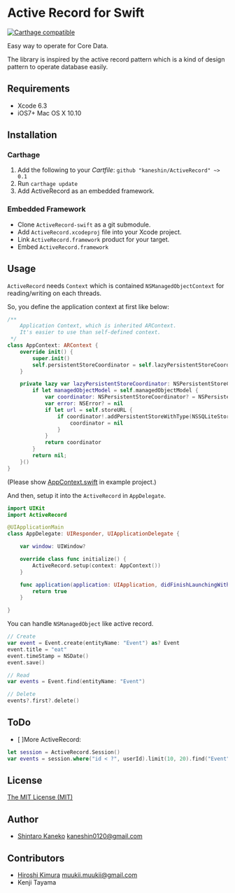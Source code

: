 # Active Record for Swift

[![Carthage compatible](https://img.shields.io/badge/Carthage-compatible-4BC51D.svg?style=flat)](https://github.com/Carthage/Carthage)

Easy way to operate for Core Data.


The library is inspired by the active record pattern which is a kind of design pattern to operate database easily.

## Requirements

- Xcode 6.3
- iOS7+ Mac OS X 10.10

## Installation

### Carthage

1. Add the following to your *Cartfile*: `github "kaneshin/ActiveRecord" ~> 0.1`
2. Run `carthage update`
3. Add ActiveRecord as an embedded framework.

### Embedded Framework

- Clone `ActiveRecord-swift` as a git submodule.
- Add `ActiveRecord.xcodeproj` file into your Xcode project.
- Link `ActiveRecord.framework` product for your target.
- Embed `ActiveRecord.framework`

## Usage

`ActiveRecord` needs `Context` which is contained `NSManagedObjectContext` for reading/writing on each threads.

So, you define the application context at first like below:

```swift
/**
    Application Context, which is inherited ARContext.
    It's easier to use than self-defined context.
 */
class AppContext: ARContext {
    override init() {
        super.init()
        self.persistentStoreCoordinator = self.lazyPersistentStoreCoordinator
    }

    private lazy var lazyPersistentStoreCoordinator: NSPersistentStoreCoordinator? = {
        if let managedObjectModel = self.managedObjectModel {
            var coordinator: NSPersistentStoreCoordinator? = NSPersistentStoreCoordinator(managedObjectModel: managedObjectModel)
            var error: NSError? = nil
            if let url = self.storeURL {
                if coordinator!.addPersistentStoreWithType(NSSQLiteStoreType, configuration: nil, URL: url, options: nil, error: &error) == nil {
                    coordinator = nil
                }
            }
            return coordinator
        }
        return nil;
    }()
}
```

(Please show [AppContext.swift](https://github.com/kaneshin/ActiveRecord/blob/master/Example/Example%20Swift/AppContext.swift) in example project.)

And then, setup it into the `ActiveRecord` in `AppDelegate`.

```swift
import UIKit
import ActiveRecord

@UIApplicationMain
class AppDelegate: UIResponder, UIApplicationDelegate {

    var window: UIWindow?

    override class func initialize() {
        ActiveRecord.setup(context: AppContext())
    }

    func application(application: UIApplication, didFinishLaunchingWithOptions launchOptions: [NSObject: AnyObject]?) -> Bool {
        return true
    }

}
```


You can handle `NSManagedObject` like active record.

```swift
// Create
var event = Event.create(entityName: "Event") as? Event
event.title = "eat"
event.timeStamp = NSDate()
event.save()

// Read
var events = Event.find(entityName: "Event")

// Delete
events?.first?.delete()
```

## ToDo

- [ ]More ActiveRecord:

```swift
let session = ActiveRecord.Session()
var events = session.where("id < ?", userId).limit(10, 20).find("Event")
```


## License

[The MIT License (MIT)](http://kaneshin.mit-license.org/)

## Author

- [Shintaro Kaneko](https://github.com/kaneshin) <kaneshin0120@gmail.com>

## Contributors

- [Hiroshi Kimura](https://github.com/muukii0803) <muukii.muukii@gmail.com>
- Kenji Tayama

